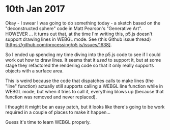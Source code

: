 # 10th Jan 2017

Okay - I swear I was going to do something today - a sketch based on the "deconstructed sphere" code in Matt Pearson's "Generative Art".
HOWEVER ... it turns out that, at the time I'm writing this, p5.js doesn't support drawing lines in WEBGL mode.
See (this Github issue thread)[https://github.com/processing/p5.js/issues/1638].

So I ended up spending my time diving into the p5.js code to see if I could work out how to draw lines. It seems that it _used_ to support it, but at some stage they refactored the rendering code so that it only really supports objects with a surface area.

This is weird because the code that dispatches calls to make lines (the "line" function) actually still supports calling a WEBGL line function while in WEBGL mode, but when it tries to call it, everything blows up (because that function was removed and never replaced).

I thought it might be an easy patch, but it looks like there's going to be work required in a couple of places to make it happen...

Guess it's time to learn WEBGL properly.
